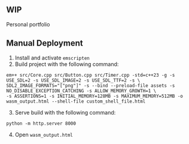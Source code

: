 ## WIP

Personal portfolio

## Manual Deployment

1. Install and activate `emscripten`
2. Build project with the following command:
```
em++ src/Core.cpp src/Button.cpp src/Timer.cpp -std=c++23 -g -s USE_SDL=2 -s USE_SDL_IMAGE=2 -s USE_SDL_TTF=2 -s \
SDL2_IMAGE_FORMATS="["png"]" -s --bind --preload-file assets -s NO_DISABLE_EXCEPTION_CATCHING -s ALLOW_MEMORY_GROWTH=1 \
-s ASSERTIONS=1 -s INITIAL_MEMORY=128MB -s MAXIMUM_MEMORY=512MB -o wasm_output.html --shell-file custom_shell_file.html
```
3. Serve build with the following command:
```
python -m http.server 8000
```
4. Open `wasm_output.html`